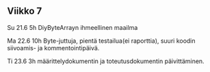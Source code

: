## Viikko 7
Su 21.6 5h DiyByteArrayn ihmeellinen maailma

Ma 22.6 10h Byte-juttuja, pientä testailua(ei raporttia), suuri koodin siivoamis- ja kommentointipäivä.

Ti 23.6 3h määrittelydokumentin ja toteutusdokumentin päivittäminen.
